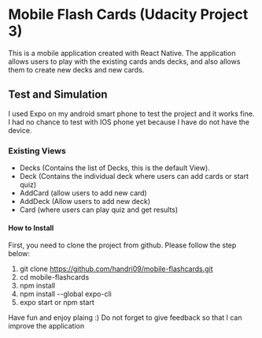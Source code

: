 # Mobile Flash Cards (Udacity Project 3)

This is a mobile application created with React Native. 
The application allows users to play with the existing cards ands decks, 
and also allows them to create new decks and new cards.

## Test and Simulation
I used Expo on my android smart phone to test the project and it works fine. 
I had no chance to test with IOS phone yet because I have do not have the device.

### Existing Views
- Decks (Contains the list of Decks, this is the default View).
- Deck (Contains the individual deck where users can add cards or start quiz)
- AddCard (allow users to add new card)
- AddDeck (Allow users to add new deck)
- Card (where users can play quiz and get results)

#### How to Install
First, you need to clone the project from github. Please follow the step below:

1. git clone https://github.com/handri09/mobile-flashcards.git
2. cd mobile-flashcards
3. npm install
4. npm install --global expo-cli
5. expo start or npm start

Have fun and enjoy plaing :) 
Do not forget to give feedback so that I can improve the application